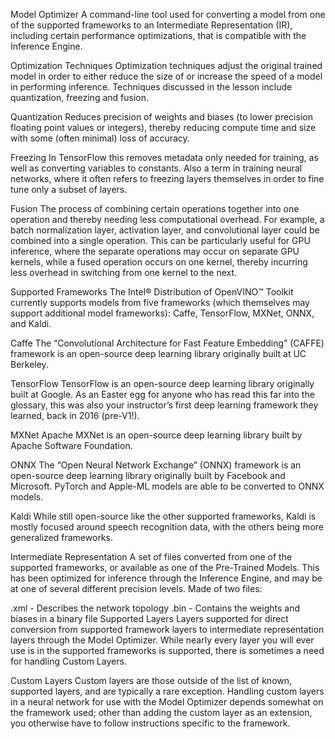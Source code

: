Model Optimizer
A command-line tool used for converting a model from one of the supported frameworks to an Intermediate Representation (IR), including certain performance optimizations, that is compatible with the Inference Engine.

Optimization Techniques
Optimization techniques adjust the original trained model in order to either reduce the size of or increase the speed of a model in performing inference. Techniques discussed in the lesson include quantization, freezing and fusion.

Quantization
Reduces precision of weights and biases (to lower precision floating point values or integers), thereby reducing compute time and size with some (often minimal) loss of accuracy.

Freezing
In TensorFlow this removes metadata only needed for training, as well as converting variables to constants. Also a term in training neural networks, where it often refers to freezing layers themselves in order to fine tune only a subset of layers.

Fusion
The process of combining certain operations together into one operation and thereby needing less computational overhead. For example, a batch normalization layer, activation layer, and convolutional layer could be combined into a single operation. This can be particularly useful for GPU inference, where the separate operations may occur on separate GPU kernels, while a fused operation occurs on one kernel, thereby incurring less overhead in switching from one kernel to the next.

Supported Frameworks
The Intel® Distribution of OpenVINO™ Toolkit currently supports models from five frameworks (which themselves may support additional model frameworks): Caffe, TensorFlow, MXNet, ONNX, and Kaldi.

Caffe
The “Convolutional Architecture for Fast Feature Embedding” (CAFFE) framework is an open-source deep learning library originally built at UC Berkeley.

TensorFlow
TensorFlow is an open-source deep learning library originally built at Google. As an Easter egg for anyone who has read this far into the glossary, this was also your instructor’s first deep learning framework they learned, back in 2016 (pre-V1!).

MXNet
Apache MXNet is an open-source deep learning library built by Apache Software Foundation.

ONNX
The “Open Neural Network Exchange” (ONNX) framework is an open-source deep learning library originally built by Facebook and Microsoft. PyTorch and Apple-ML models are able to be converted to ONNX models.

Kaldi
While still open-source like the other supported frameworks, Kaldi is mostly focused around speech recognition data, with the others being more generalized frameworks.

Intermediate Representation
A set of files converted from one of the supported frameworks, or available as one of the Pre-Trained Models. This has been optimized for inference through the Inference Engine, and may be at one of several different precision levels. Made of two files:

.xml - Describes the network topology
.bin - Contains the weights and biases in a binary file
Supported Layers
Layers supported for direct conversion from supported framework layers to intermediate representation layers through the Model Optimizer. While nearly every layer you will ever use is in the supported frameworks is supported, there is sometimes a need for handling Custom Layers.

Custom Layers
Custom layers are those outside of the list of known, supported layers, and are typically a rare exception. Handling custom layers in a neural network for use with the Model Optimizer depends somewhat on the framework used; other than adding the custom layer as an extension, you otherwise have to follow instructions specific to the framework.